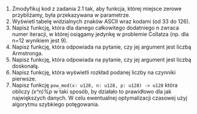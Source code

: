 1. Zmodyfikuj kod z zadania 2.1 tak, aby funkcja, której miejsce zerowe przybliżamy, była przekazywana w parametrze.
2. Wyświetl tabelę widzialnych znaków ASCII wraz kodami (od 33 do 126).
3. Napisz funkcję, która dla danego całkowitego dodatniego n zwraca numer iteracji, w której osiągamy jedynkę w problemie Collatza (np. dla n=12 wynikiem jest 9).
4. Napisz funkcję, która odpowiada na pytanie, czy jej argument jest liczbą Armstronga.
5. Napisz funkcję, która odpowiada na pytanie, czy jej argument jest liczbą doskonałą.
6. Napisz funkcję, która wyświetli rozkład podanej liczby na czynniki pierwsze.
7. Napisz funkcję `pow_mod(x: u128, n: u128, p: u128) -> u128` która obliczy _(x^n)%p_ w taki sposób, by działało to prawidłowo dla jak największych danych. W celu ewentualnej optymalizacji czasowej
   użyj algorytmu szybkiego potęgowania.
